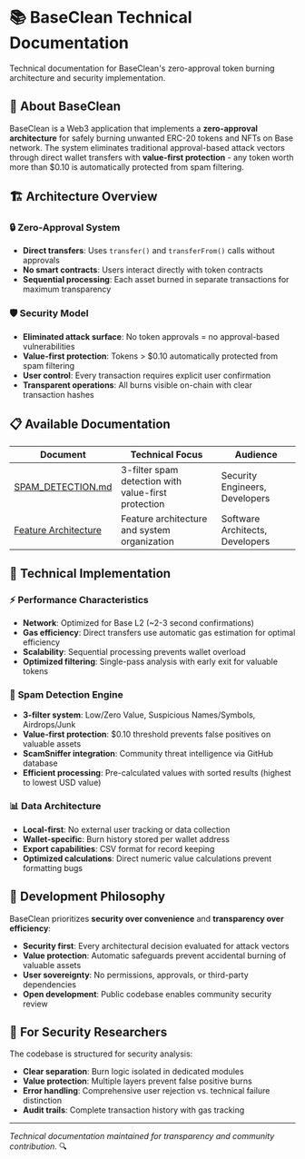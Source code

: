 # 📚 BaseClean Technical Documentation

Technical documentation for BaseClean's zero-approval token burning architecture and security implementation.

## 🎯 About BaseClean

BaseClean is a Web3 application that implements a **zero-approval architecture** for safely burning unwanted ERC-20 tokens and NFTs on Base network. The system eliminates traditional approval-based attack vectors through direct wallet transfers with **value-first protection** - any token worth more than $0.10 is automatically protected from spam filtering.

## 🏗️ **Architecture Overview**

### 🔒 **Zero-Approval System**
- **Direct transfers**: Uses `transfer()` and `transferFrom()` calls without approvals
- **No smart contracts**: Users interact directly with token contracts
- **Sequential processing**: Each asset burned in separate transactions for maximum transparency

### 🛡️ **Security Model**
- **Eliminated attack surface**: No token approvals = no approval-based vulnerabilities
- **Value-first protection**: Tokens > $0.10 automatically protected from spam filtering
- **User control**: Every transaction requires explicit user confirmation
- **Transparent operations**: All burns visible on-chain with clear transaction hashes

## 📋 **Available Documentation**

| Document | Technical Focus | Audience |
|----------|-----------------|----------|
| [SPAM_DETECTION.md](SPAM_DETECTION.md) | 3-filter spam detection with value-first protection | Security Engineers, Developers |
| [Feature Architecture](../src/features/README.md) | Feature architecture and system organization | Software Architects, Developers |

## 🔬 **Technical Implementation**

### ⚡ **Performance Characteristics**
- **Network**: Optimized for Base L2 (~2-3 second confirmations)
- **Gas efficiency**: Direct transfers use automatic gas estimation for optimal efficiency
- **Scalability**: Sequential processing prevents wallet overload
- **Optimized filtering**: Single-pass analysis with early exit for valuable tokens

### 🧠 **Spam Detection Engine**
- **3-filter system**: Low/Zero Value, Suspicious Names/Symbols, Airdrops/Junk
- **Value-first protection**: $0.10 threshold prevents false positives on valuable assets
- **ScamSniffer integration**: Community threat intelligence via GitHub database
- **Efficient processing**: Pre-calculated values with sorted results (highest to lowest USD value)

### 📊 **Data Architecture**
- **Local-first**: No external user tracking or data collection
- **Wallet-specific**: Burn history stored per wallet address
- **Export capabilities**: CSV format for record keeping
- **Optimized calculations**: Direct numeric value calculations prevent formatting bugs

## 🔧 **Development Philosophy**

BaseClean prioritizes **security over convenience** and **transparency over efficiency**:

- **Security first**: Every architectural decision evaluated for attack vectors
- **Value protection**: Automatic safeguards prevent accidental burning of valuable assets
- **User sovereignty**: No permissions, approvals, or third-party dependencies  
- **Open development**: Public codebase enables community security review

## 🤝 **For Security Researchers**

The codebase is structured for security analysis:
- **Clear separation**: Burn logic isolated in dedicated modules
- **Value protection**: Multiple layers prevent false positive burns
- **Error handling**: Comprehensive user rejection vs. technical failure distinction
- **Audit trails**: Complete transaction history with gas tracking

---

*Technical documentation maintained for transparency and community contribution.* 🔍 